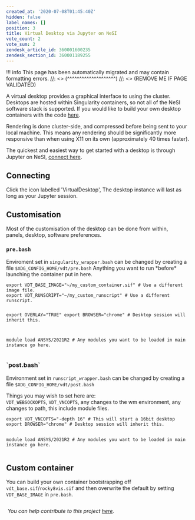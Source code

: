 ```yaml
---
created_at: '2020-07-08T01:45:40Z'
hidden: false
label_names: []
position: 3
title: Virtual Desktop via Jupyter on NeSI
vote_count: 2
vote_sum: 2
zendesk_article_id: 360001600235
zendesk_section_id: 360001189255
---
```




[//]: <> (REMOVE ME IF PAGE VALIDATED)
[//]: <> (vvvvvvvvvvvvvvvvvvvv)
!!! info
    This page has been automatically migrated and may contain formatting errors.
[//]: <> (^^^^^^^^^^^^^^^^^^^^)
[//]: <> (REMOVE ME IF PAGE VALIDATED)

<p>A virtual desktop provides a graphical interface to using the cluster. Desktops are hosted within Singularity containers, so not all of the NeSI software stack is supported. If you would like to build your own desktop containers with the code <a href="https://github.com/nesi/nesi-singularity-recipes" target="_self">here</a>.</p>
<p>Rendering is done cluster-side, and compressed before being sent to your local machine. This means any rendering should be significantly more responsive than when using X11 on its own (approximately 40 times faster).</p>
<p>The quickest and easiest way to get started with a desktop is through Jupyter on NeSI,<span style="font-size: 15px;"> </span><a href="https://jupyter.nesi.org.nz/" target="_blank" rel="noopener">connect here</a><span style="font-size: 15px;">.</span></p>
<h2 id="h_01HDHQPY630C2APR4EK5Q5DE1X">Connecting</h2>
<p>Click the icon labelled 'VirtualDesktop', The desktop instance will last as long as your Jupyter session.</p>
<h2 id="h_01HDHQWZ570GN55N6RVT3BJC62">Customisation</h2>
<p>Most of the customisation of the desktop can be done from within,<br>panels, desktop, software preferences.</p>
<h3 id="h_01HDHR0AN8384HZCFFP4QVAKM0"><code>pre.bash</code></h3>
<p>Enviroment set in <code>singularity_wrapper.bash</code> can be changed by creating a file <code>$XDG_CONFIG_HOME/vdt/pre.bash</code> Anything you want to run *before* launching the container put in here.</p>
<pre><code>export VDT_BASE_IMAGE="~/my_custom_container.sif" # Use a different image file.
export VDT_RUNSCRIPT="~/my_custom_runscript" # Use a different runscript.

export OVERLAY="TRUE"
export BROWSER="chrome" # Desktop session will inherit this.

module load ANSYS/2021R2 # Any modules you want to be loaded in main instance go here.
</code></pre>
<h3 id="h_01HDHQZZXHWJT415NKB1SKABFG">`post.bash`</h3>
<p>Environment set in <code>runscript_wrapper.bash</code> can be changed by creating a file <code>$XDG_CONFIG_HOME/vdt/post.bash</code></p>
<p>Things you may wish to set here are:<br><code>VDT_WEBSOCKOPTS</code>, <code>VDT_VNCOPTS</code>, any changes to the wm environment, any changes to path, this include module files.</p>
<pre><code>export VDT_VNCOPTS="-depth 16" # This will start a 16bit desktop<br>export BROWSER="chrome" # Desktop session will inherit this.

module load ANSYS/2021R2 # Any modules you want to be loaded in main instance go here.
</code></pre>
<h2 id="h_01HDHQZM89ZCH66QV5QNNHAMNH">Custom container</h2>
<p>You can build your own container bootstrapping off <code>vdt_base.sif</code>/<code>rocky8vis.sif</code> and then overwrite the default by setting <code>VDT_BASE_IMAGE</code> in <code>pre.bash</code>.</p>
<p><!--
<h2 id="h_01HDHQPY636ARH8CE6RP0700VX">Setup Scripts</h2>
<p>
  Several scripts are available that will help you get started by setting up desktop
  shortcuts and loading module in the base environment. These can be found at
  <code>$VDT_ROOT/setup_scripts</code>
</p>
<h2>noVNC</h2>
<p>Recommend setting scaling to 'remote'</p>
<div style="display: flex;">
  <img src="https://support.nesi.org.nz/hc/article_attachments/360004678036" width="426" height="362"><img src="https://support.nesi.org.nz/hc/article_attachments/360005192376">
</div>
<blockquote class="blockquote-warning">
  <h3 id="prerequisites">Restore Defaults</h3>
  <p>
    All local settings can be restored by running the command
    <code>vdt clean</code> (or <code>/opt/nesi/vdt clean</code>). Note, this
    will probably break any running desktop sessions.
  </p>
</blockquote>
--></p>
<div style="display: flex;">
<p> </p>
<p><em>You can help contribute to this project <a href="https://github.com/nesi/nesi-virtual-desktops/projects/1" target="_self">here</a>.</em></p>
</div>
<p><!--
<table style="height:190px;width:722px;display:none">
  <tbody>
    <tr>
      <td style="width:47px">&nbsp;Desktop</td>
      <td style="width:272.122px">&nbsp;command</td>
      <td style="width:143.878px">Working</td>
      <td style="width:138px">OS</td>
      <td style="width:62px">Desktop</td>
    </tr>
    <tr>
      <td style="width:47px">eng_dev</td>
      <td style="width:272.122px">
        <code>/opt/nesi/vdt/run&nbsp;eng_dev &lt;port&gt;</code>
      </td>
      <td style="width:143.878px">
        <p>
          ABAQUS<br>
          ANSYS<br>
          MATLAB<br>
          COMSOL
        </p>
      </td>
      <td style="width:138px">Centos7</td>
      <td style="width:62px">xfce</td>
    </tr>
    <tr>
      <td style="width:47px">default</td>
      <td style="width:272.122px">
        <code>/opt/nesi/vdt/run&nbsp;default &lt;port&gt;</code>
      </td>
      <td style="width:143.878px">
        <p>&nbsp;</p>
      </td>
      <td style="width:138px">Centos7</td>
      <td style="width:62px">xfce</td>
    </tr>
  </tbody>
</table>
--></p>